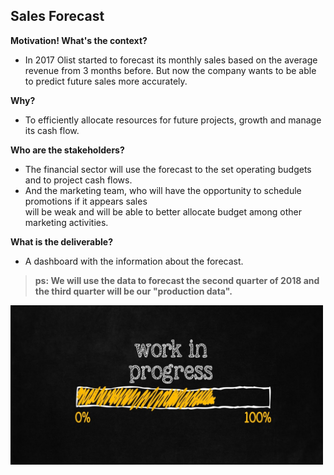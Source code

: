 ## Sales Forecast

**Motivation! What's the context?**
- In 2017 Olist started to forecast its monthly sales based on the average revenue from 3 months before. But now the company
  wants to be able to predict future sales more accurately.

**Why?**
- To efficiently allocate resources for future projects, growth and manage its cash flow. 

**Who are the stakeholders?**
- The financial sector will use the forecast to the set operating budgets and to project cash flows.
- And the marketing team, who will have the opportunity to schedule promotions if it appears sales <br>
will be weak and will be able to better allocate budget among other marketing activities.

**What is the deliverable?**
- A dashboard with the information about the forecast.


> **ps: We will use the data to forecast the second quarter of 2018 and the third quarter will be our "production data".**


<img align="center" width="500" src="https://github.com/pauloreis-ds/portfolio/blob/main/images/projects/in_progress.jpg">
